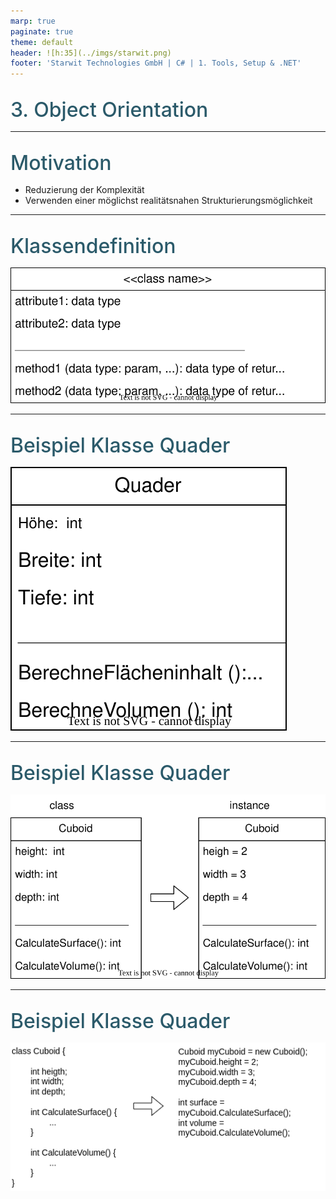 ```yaml
---
marp: true
paginate: true
theme: default 
header: ![h:35](../imgs/starwit.png)
footer: 'Starwit Technologies GmbH | C# | 1. Tools, Setup & .NET'
---
```


<style>
header {
  text-align: right;
  font-size: 0.7rem;
  color: #bbb;
  margin: 20px;
  left: 0px;
  right: 0px;
  padding-top: 5px;
}
footer {
  font-size: 0.9rem;
  color: #666;
}
section.lead {
  text-align: center;
  margin-bottom: 40px;
}
section.lead h2 {
  font-size: 2.5rem;
}
section {
  font-size: 1.5rem;
}

section.linked footer {
  display: none;
}
section.linked header {
  display: none;
}
section.quote {
  font-size: 0.7rem;
  text-align: center;
  font-style: italic;
  color: #555;
}

h1 {
  position: absolute;
  top: 10px;
  padding-top: 15px;
  text-transform: uppercase;
  font-size: 2.0rem;
  font-weight: 500;
  color: #2B5A6A;
}

h2 {
  font-size: 2.0rem;
  font-weight: 500;
  color: #2B5A6A;
  margin-top: 30px;
  margin-bottom: 15px;
}
a {
  color: #3A9FC1;
}
a:hover {
  color: #1E708B; 
  text-decoration: underline; 
}

</style>
<!-- _class: lead -->
## 3. Object Orientation

---
## Motivation   
* Reduzierung der Komplexität
* Verwenden einer möglichst realitätsnahen Strukturierungsmöglichkeit

---
## Klassendefinition

![Klassendefinition](../imgs/OO-concepts-class-def.drawio.svg)

---
## Beispiel Klasse Quader

![Beispiel Klasse Quader](../imgs/OO-concepts-class-instance-de.svg)

---
## Beispiel Klasse Quader

![Beispiel Klasse Quader](../imgs/OO-concepts-class-instance-impl.drawio.svg)

---
## Beispiel Klasse Quader

![Beispiel Klasse Quader](../imgs/OO-concepts-class-instance-impl2.drawio.png)
